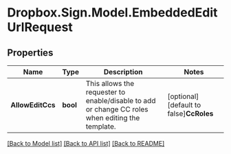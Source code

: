 # Dropbox.Sign.Model.EmbeddedEditUrlRequest

## Properties

Name | Type | Description | Notes
------------ | ------------- | ------------- | -------------
**AllowEditCcs** | **bool** |  This allows the requester to enable/disable to add or change CC roles when editing the template.  | [optional] [default to false]**CcRoles** | **List&lt;string&gt;** |  The CC roles that must be assigned when using the template to send a signature request. To remove all CC roles, pass in a single role with no name. For use in a POST request.  | [optional] **EditorOptions** | [**SubEditorOptions**](SubEditorOptions.md) |    | [optional] **ForceSignerRoles** | **bool** |  Provide users the ability to review/edit the template signer roles.  | [optional] [default to false]**ForceSubjectMessage** | **bool** |  Provide users the ability to review/edit the template subject and message.  | [optional] [default to false]**MergeFields** | [**List&lt;SubMergeField&gt;**](SubMergeField.md) |  Add additional merge fields to the template, which can be used used to pre-fill data by passing values into signature requests made with that template.<br><br>Remove all merge fields on the template by passing an empty array `[]`.  | [optional] **PreviewOnly** | **bool** |  This allows the requester to enable the preview experience (i.e. does not allow the requester&#39;s end user to add any additional fields via the editor).<br><br>**NOTE:** This parameter overwrites `show_preview&#x3D;true` (if set).  | [optional] [default to false]**ShowPreview** | **bool** |  This allows the requester to enable the editor/preview experience.  | [optional] [default to false]**ShowProgressStepper** | **bool** |  When only one step remains in the signature request process and this parameter is set to `false` then the progress stepper will be hidden.  | [optional] [default to true]**TestMode** | **bool** |  Whether this is a test, locked templates will only be available for editing if this is set to `true`. Defaults to `false`.  | [optional] [default to false]

[[Back to Model list]](../README.md#documentation-for-models) [[Back to API list]](../README.md#documentation-for-api-endpoints) [[Back to README]](../README.md)

